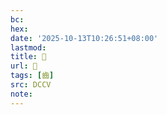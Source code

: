 ```yaml
---
bc:
hex:
date: '2025-10-13T10:26:51+08:00'
lastmod:
title: 􂣌
url: 􂣌
tags: [齒]
src: DCCV
note:
---
```

